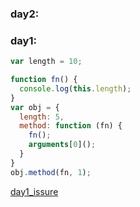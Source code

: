 ### day2:

### day1:

 ```js
 var length = 10;
 
 function fn() {
   console.log(this.length);
 }
 var obj = {
   length: 5,
   method: function (fn) {
     fn();
     arguments[0]();
   }
 }
 obj.method(fn, 1);
 ```
 >
 [day1_issure](https://github.com/nanajs/Question/issues/2)
